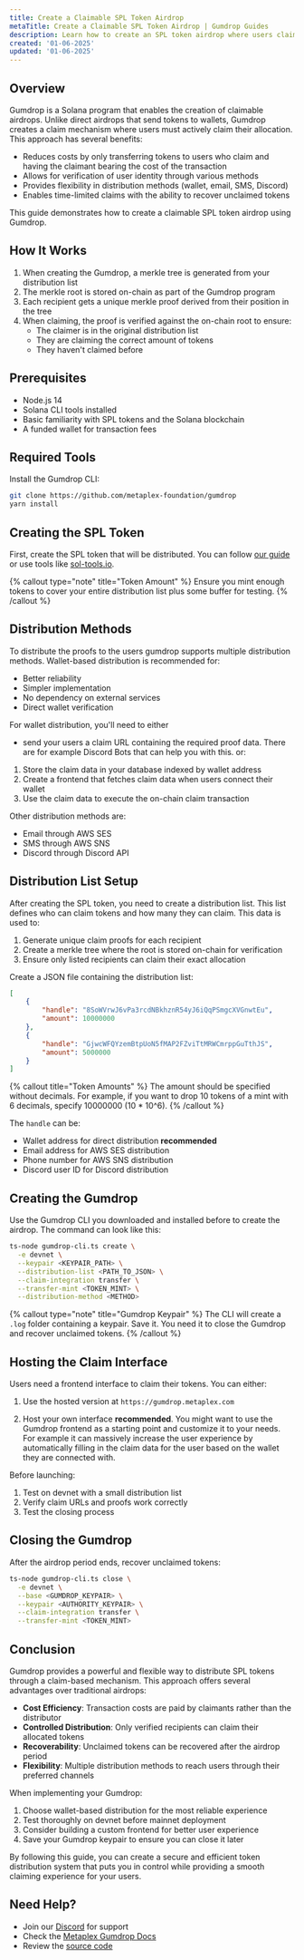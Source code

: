 ```yaml
---
title: Create a Claimable SPL Token Airdrop
metaTitle: Create a Claimable SPL Token Airdrop | Gumdrop Guides
description: Learn how to create an SPL token airdrop where users claim their allocation using Gumdrop.
created: '01-06-2025'
updated: '01-06-2025'
---
```


## Overview

Gumdrop is a Solana program that enables the creation of claimable airdrops. Unlike direct airdrops that send tokens to wallets, Gumdrop creates a claim mechanism where users must actively claim their allocation. This approach has several benefits:

- Reduces costs by only transferring tokens to users who claim and having the claimant bearing the cost of the transaction
- Allows for verification of user identity through various methods
- Provides flexibility in distribution methods (wallet, email, SMS, Discord)
- Enables time-limited claims with the ability to recover unclaimed tokens

This guide demonstrates how to create a claimable SPL token airdrop using Gumdrop.

## How It Works

1. When creating the Gumdrop, a merkle tree is generated from your distribution list
2. The merkle root is stored on-chain as part of the Gumdrop program
3. Each recipient gets a unique merkle proof derived from their position in the tree
4. When claiming, the proof is verified against the on-chain root to ensure:
   - The claimer is in the original distribution list
   - They are claiming the correct amount of tokens
   - They haven't claimed before

## Prerequisites

- Node.js 14
- Solana CLI tools installed
- Basic familiarity with SPL tokens and the Solana blockchain
- A funded wallet for transaction fees

## Required Tools

Install the Gumdrop CLI:

```bash
git clone https://github.com/metaplex-foundation/gumdrop
yarn install
```

## Creating the SPL Token

First, create the SPL token that will be distributed. You can follow [our guide](/guides/javascript/how-to-create-a-solana-token) or use tools like [sol-tools.io](https://sol-tools.io/token-tools/create-token).

{% callout type="note" title="Token Amount" %}
Ensure you mint enough tokens to cover your entire distribution list plus some buffer for testing.
{% /callout %}

## Distribution Methods

To distribute the proofs to the users gumdrop supports multiple distribution methods. Wallet-based distribution is recommended for:
- Better reliability
- Simpler implementation
- No dependency on external services
- Direct wallet verification

For wallet distribution, you'll need to either
- send your users a claim URL containing the required proof data. There are for example Discord Bots that can help you with this.
or:
1. Store the claim data in your database indexed by wallet address
2. Create a frontend that fetches claim data when users connect their wallet
3. Use the claim data to execute the on-chain claim transaction

Other distribution methods are:
- Email through AWS SES
- SMS through AWS SNS
- Discord through Discord API

## Distribution List Setup
After creating the SPL token, you need to create a distribution list. This list defines who can claim tokens and how many they can claim. This data is used to:
1. Generate unique claim proofs for each recipient
2. Create a merkle tree where the root is stored on-chain for verification
3. Ensure only listed recipients can claim their exact allocation

Create a JSON file containing the distribution list:

```json
[
    {
        "handle": "8SoWVrwJ6vPa3rcdNBkhznR54yJ6iQqPSmgcXVGnwtEu",
        "amount": 10000000
    },
    {
        "handle": "GjwcWFQYzemBtpUoN5fMAP2FZviTtMRWCmrppGuTthJS",
        "amount": 5000000
    }
]
```

{% callout title="Token Amounts" %}
The amount should be specified without decimals. For example, if you want to drop 10 tokens of a mint with 6 decimals, specify 10000000 (10 * 10^6).
{% /callout %}

The `handle` can be:
- Wallet address for direct distribution **recommended**
- Email address for AWS SES distribution
- Phone number for AWS SNS distribution  
- Discord user ID for Discord distribution

## Creating the Gumdrop

Use the Gumdrop CLI you downloaded and installed before to create the airdrop. The command can look like this:

```bash
ts-node gumdrop-cli.ts create \
  -e devnet \
  --keypair <KEYPAIR_PATH> \
  --distribution-list <PATH_TO_JSON> \
  --claim-integration transfer \
  --transfer-mint <TOKEN_MINT> \
  --distribution-method <METHOD>
```

{% callout type="note" title="Gumdrop Keypair" %}
The CLI will create a `.log` folder containing a keypair. Save it. You need it to close the Gumdrop and recover unclaimed tokens.
{% /callout %}

## Hosting the Claim Interface

Users need a frontend interface to claim their tokens. You can either:

1. Use the hosted version at `https://gumdrop.metaplex.com`

2. Host your own interface **recommended**. You might want to use the Gumdrop frontend as a starting point and customize it to your needs. For example it can massively increase the user experience by automatically filling in the claim data for the user based on the wallet they are connected with.

Before launching:

1. Test on devnet with a small distribution list
2. Verify claim URLs and proofs work correctly
3. Test the closing process

## Closing the Gumdrop

After the airdrop period ends, recover unclaimed tokens:

```bash
ts-node gumdrop-cli.ts close \
  -e devnet \
  --base <GUMDROP_KEYPAIR> \
  --keypair <AUTHORITY_KEYPAIR> \
  --claim-integration transfer \
  --transfer-mint <TOKEN_MINT>
```

## Conclusion

Gumdrop provides a powerful and flexible way to distribute SPL tokens through a claim-based mechanism. This approach offers several advantages over traditional airdrops:

- **Cost Efficiency**: Transaction costs are paid by claimants rather than the distributor
- **Controlled Distribution**: Only verified recipients can claim their allocated tokens
- **Recoverability**: Unclaimed tokens can be recovered after the airdrop period
- **Flexibility**: Multiple distribution methods to reach users through their preferred channels

When implementing your Gumdrop:
1. Choose wallet-based distribution for the most reliable experience
2. Test thoroughly on devnet before mainnet deployment
3. Consider building a custom frontend for better user experience
4. Save your Gumdrop keypair to ensure you can close it later

By following this guide, you can create a secure and efficient token distribution system that puts you in control while providing a smooth claiming experience for your users.

## Need Help?

- Join our [Discord](https://discord.gg/metaplex) for support
- Check the [Metaplex Gumdrop Docs](https://developers.metaplex.com/legacy-documentation/gumdrop)
- Review the [source code](https://github.com/metaplex-foundation/gumdrop)